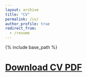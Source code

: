 ```yaml
---
layout: archive
title: "CV"
permalink: /cv/
author_profile: true
redirect_from:
  - /resume
---
```


{% include base_path %}


# [Download CV PDF](https://drive.google.com/file/d/18cqY-FlNs8BpIp7f_0YYu6HESflTIY0c/view?usp=sharing)


 




